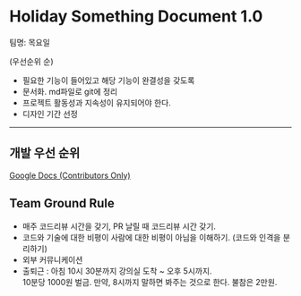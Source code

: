 
# Holiday Something Document 1.0

팀명: 목요일

 (우선순위 순)
- 필요한 기능이 들어있고 해당 기능이 완결성을 갖도록
- 문서화. md파일로 git에 정리
- 프로젝트 활동성과 지속성이 유지되어야 한다.
- 디자인
 기간 선정
 
----------------
## 개발 우선 순위
[Google Docs (Contributors Only)](https://docs.google.com/document/d/10oprGWfcy--BlFSnTnZqfmvCLLqiFtTHhfYw1NmGX7w/edit#)


## Team Ground Rule

- 매주 코드리뷰 시간을 갖기, PR 날릴 때 코드리뷰 시간 갖기.
- 코드와 기술에 대한 비평이 사람에 대한 비평이 아님을 이해하기. (코드와 인격을 분리하기)
- 외부 커뮤니케이션
- 출퇴근 : 아침 10시 30분까지 강의실 도착 ~ 오후 5시까지.  
10분당 1000원 벌금. 만약, 8시까지 말하면 봐주는 것으로 한다. 불참은 2만원.
